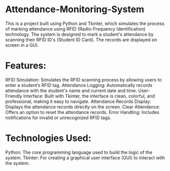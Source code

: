 # Attendance-Monitoring-System
This is a project built using Python and Tkinter, which simulates the process of marking attendance using RFID (Radio-Frequency Identification) technology. The system is designed to mark a student's attendance by scanning their RFID ID's (Student ID Card). The records are displayed on screen in a GUI.

# Features:
RFID Simulation: Simulates the RFID scanning process by allowing users to enter a student’s RFID tag.
Attendance Logging: Automatically records attendance with the student's name and current date and time.
User-Friendly Interface: Built with Tkinter, the interface is clean, colorful, and professional, making it easy to navigate.
Attendance Records Display: Displays the attendance records directly on the screen.
Clear Attendance: Offers an option to reset the attendance records.
Error Handling: Includes notifications for invalid or unrecognized RFID tags.

# Technologies Used:
Python: The core programming language used to build the logic of the system.
Tkinter: For creating a graphical user interface (GUI) to interact with the system.
